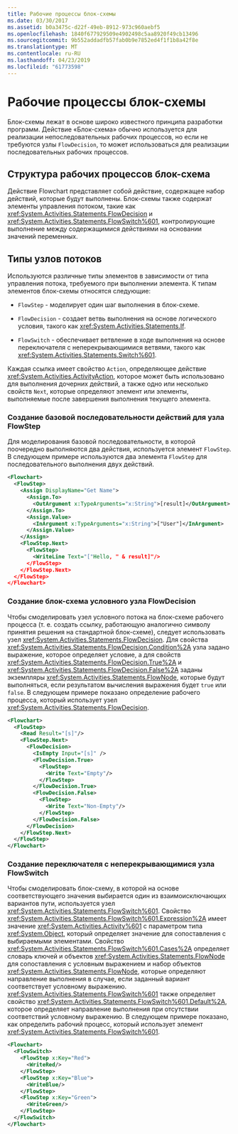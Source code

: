 ```yaml
---
title: Рабочие процессы блок-схемы
ms.date: 03/30/2017
ms.assetid: b0a3475c-d22f-49eb-8912-973c960aebf5
ms.openlocfilehash: 1840f677929509e4902498c5aa8920f49cb13496
ms.sourcegitcommit: 9b552addadfb57fab0b9e7852ed4f1f1b8a42f8e
ms.translationtype: MT
ms.contentlocale: ru-RU
ms.lasthandoff: 04/23/2019
ms.locfileid: "61773598"
---
```

# <a name="flowchart-workflows"></a>Рабочие процессы блок-схемы

Блок-схемы лежат в основе широко известного принципа разработки программ. Действие «Блок-схема» обычно используется для реализации непоследовательных рабочих процессов, но если не требуются узлы `FlowDecision`, то может использоваться для реализации последовательных рабочих процессов.

## <a name="flowchart-workflow-structure"></a>Структура рабочих процессов блок-схема

 Действие Flowchart представляет собой действие, содержащее набор действий, которые будут выполнены.  Блок-схемы также содержат элементы управления потоком, такие как <xref:System.Activities.Statements.FlowDecision> и <xref:System.Activities.Statements.FlowSwitch%601>, контролирующие выполнение между содержащимися действиями на основании значений переменных.

## <a name="types-of-flow-nodes"></a>Типы узлов потоков

 Используются различные типы элементов в зависимости от типа управления потока, требуемого при выполнении элемента. К типам элементов блок-схемы относятся следующие:

- `FlowStep` - моделирует один шаг выполнения в блок-схеме.

- `FlowDecision` - создает ветвь выполнения на основе логического условия, такого как <xref:System.Activities.Statements.If>.

- `FlowSwitch` - обеспечивает ветвление в ходе выполнения на основе переключателя с неперекрывающимися ветвями, такого как <xref:System.Activities.Statements.Switch%601>.

Каждая ссылка имеет свойство `Action`, определяющее действие <xref:System.Activities.ActivityAction>, которое может быть использовано для выполнения дочерних действий, а также одно или несколько свойств `Next`, которые определяют элемент или элементы, выполняемые после завершения выполнения текущего элемента.

### <a name="creating-a-basic-activity-sequence-with-a-flowstep-node"></a>Создание базовой последовательности действий для узла FlowStep

Для моделирования базовой последовательности, в которой поочередно выполняются два действия, используется элемент `FlowStep`. В следующем примере используются два элемента `FlowStep` для последовательного выполнения двух действий.

```xml
<Flowchart>
  <FlowStep>
    <Assign DisplayName="Get Name">
      <Assign.To>
        <OutArgument x:TypeArguments="x:String">[result]</OutArgument>
      </Assign.To>
      <Assign.Value>
        <InArgument x:TypeArguments="x:String">["User"]</InArgument>
      </Assign.Value>
    </Assign>
    <FlowStep.Next>
      <FlowStep>
        <WriteLine Text="["Hello, " & result]"/>
      </FlowStep>
    </FlowStep.Next>
  </FlowStep>
</Flowchart>
```

### <a name="creating-a-conditional-flowchart-with-a-flowdecision-node"></a>Создание блок-схема условного узла FlowDecision

Чтобы смоделировать узел условного потока на блок-схеме рабочего процесса (т. е. создать ссылку, работающую аналогично символу принятия решения на стандартной блок-схеме), следует использовать узел <xref:System.Activities.Statements.FlowDecision>. Для свойства <xref:System.Activities.Statements.FlowDecision.Condition%2A> узла задано выражение, которое определяет условие, а для свойств <xref:System.Activities.Statements.FlowDecision.True%2A> и <xref:System.Activities.Statements.FlowDecision.False%2A> заданы экземпляры <xref:System.Activities.Statements.FlowNode>, которые будут выполняться, если результатом вычисления выражения будет `true` или `false`. В следующем примере показано определение рабочего процесса, который использует узел <xref:System.Activities.Statements.FlowDecision>.

```xml
<Flowchart>
  <FlowStep>
    <Read Result="[s]"/>
    <FlowStep.Next>
      <FlowDecision>
        <IsEmpty Input="[s]" />
        <FlowDecision.True>
          <FlowStep>
            <Write Text="Empty"/>
          </FlowStep>
        </FlowDecision.True>
        <FlowDecision.False>
          <FlowStep>
            <Write Text="Non-Empty"/>
          </FlowStep>
        </FlowDecision.False>
      </FlowDecision>
    </FlowStep.Next>
  </FlowStep>
</Flowchart>
```

### <a name="creating-an-exclusive-switch-with-a-flowswitch-node"></a>Создание переключателя с неперекрывающимися узла FlowSwitch

Чтобы смоделировать блок-схему, в которой на основе соответствующего значения выбирается один из взаимоисключающих вариантов пути, используется узел <xref:System.Activities.Statements.FlowSwitch%601>. Свойство <xref:System.Activities.Statements.FlowSwitch%601.Expression%2A> имеет значение <xref:System.Activities.Activity%601> с параметром типа <xref:System.Object>, который определяет значение для сопоставления с выбираемыми элементами. Свойство <xref:System.Activities.Statements.FlowSwitch%601.Cases%2A> определяет словарь ключей и объектов <xref:System.Activities.Statements.FlowNode> для сопоставления с условным выражением и набор объектов <xref:System.Activities.Statements.FlowNode>, которые определяют направление выполнения в случае, если заданный вариант соответствует условному выражению. <xref:System.Activities.Statements.FlowSwitch%601> также определяет свойство <xref:System.Activities.Statements.FlowSwitch%601.Default%2A>, которое определяет направление выполнения при отсутствии соответствий условному выражению. В следующем примере показано, как определить рабочий процесс, который использует элемент <xref:System.Activities.Statements.FlowSwitch%601>.

```xml
<Flowchart>
  <FlowSwitch>
    <FlowStep x:Key="Red">
      <WriteRed/>
    </FlowStep>
    <FlowStep x:Key="Blue">
      <WriteBlue/>
    </FlowStep>
    <FlowStep x:Key="Green">
      <WriteGreen/>
    </FlowStep>
  </FlowSwitch>
</Flowchart>
```
